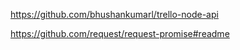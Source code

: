 https://github.com/bhushankumarl/trello-node-api


https://github.com/request/request-promise#readme